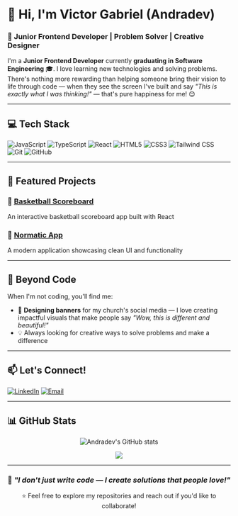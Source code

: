 # 👋 Hi, I'm Victor Gabriel (Andradev)

### 🚀 Junior Frontend Developer | Problem Solver | Creative Designer

I'm a **Junior Frontend Developer** currently **graduating in Software Engineering** 🎓. I love learning new technologies and solving problems. There's nothing more rewarding than helping someone bring their vision to life through code — when they see the screen I've built and say *"This is exactly what I was thinking!"* — that's pure happiness for me! 😊

---

## 💻 Tech Stack

![JavaScript](https://img.shields.io/badge/JavaScript-F7DF1E?style=for-the-badge&logo=javascript&logoColor=black)
![TypeScript](https://img.shields.io/badge/TypeScript-007ACC?style=for-the-badge&logo=typescript&logoColor=white)
![React](https://img.shields.io/badge/React-20232A?style=for-the-badge&logo=react&logoColor=61DAFB)
![HTML5](https://img.shields.io/badge/HTML5-E34F26?style=for-the-badge&logo=html5&logoColor=white)
![CSS3](https://img.shields.io/badge/CSS3-1572B6?style=for-the-badge&logo=css3&logoColor=white)
![Tailwind CSS](https://img.shields.io/badge/Tailwind_CSS-38B2AC?style=for-the-badge&logo=tailwind-css&logoColor=white)
![Git](https://img.shields.io/badge/Git-F05032?style=for-the-badge&logo=git&logoColor=white)
![GitHub](https://img.shields.io/badge/GitHub-100000?style=for-the-badge&logo=github&logoColor=white)

---

## 🌟 Featured Projects

### 🏀 [Basketball Scoreboard](https://github.com/Andradev/basketball-scoreboard)
An interactive basketball scoreboard app built with React

### 📱 [Normatic App](https://github.com/Andradev/normatic-app)
A modern application showcasing clean UI and functionality

---

## 🎨 Beyond Code

When I'm not coding, you'll find me:
- 🎨 **Designing banners** for my church's social media — I love creating impactful visuals that make people say *"Wow, this is different and beautiful!"*
- 💡 Always looking for creative ways to solve problems and make a difference

---

## 📫 Let's Connect!

[![LinkedIn](https://img.shields.io/badge/LinkedIn-0077B5?style=for-the-badge&logo=linkedin&logoColor=white)](https://www.linkedin.com/in/victor-gabriel-barbosa-de-andrade-b29331309/)
[![Email](https://img.shields.io/badge/Email-D14836?style=for-the-badge&logo=gmail&logoColor=white)](mailto:victorgb.andrade@gmail.com)

---

## 📊 GitHub Stats

<div align="center">
  
![Andradev's GitHub stats](https://github-readme-stats.vercel.app/api?username=Andradev&show_icons=true&theme=react&include_all_commits=true&count_private=true)

<img src="https://github-readme-stats.vercel.app/api/top-langs/?username=Andradev&layout=compact&theme=react"/>

---

### 💬 *"I don't just write code — I create solutions that people love!"*

⭐️ Feel free to explore my repositories and reach out if you'd like to collaborate!
